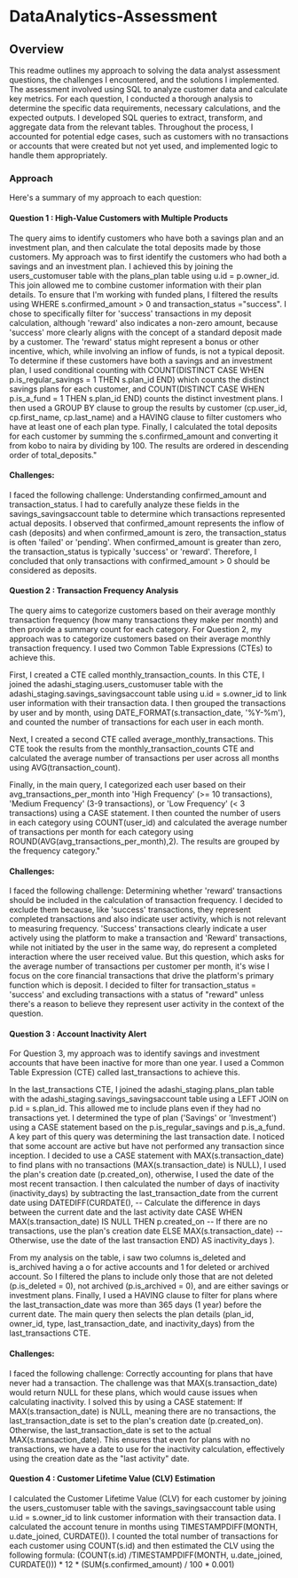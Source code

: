 # DataAnalytics-Assessment
## Overview

This readme outlines my approach to solving the data analyst assessment questions, the challenges I encountered, and the solutions I implemented. The assessment involved using SQL to analyze customer data and calculate key metrics.
For each question, I conducted a thorough analysis to determine the specific data requirements, necessary calculations, and the expected outputs. I developed SQL queries to extract, transform, and aggregate data from the relevant tables. Throughout the process, I accounted for potential edge cases, such as customers with no transactions or accounts that were created but not yet used, and implemented logic to handle them appropriately.

### Approach

Here's a summary of my approach to each question:

#### Question 1 : High-Value Customers with Multiple Products
The query aims to identify customers who have both a savings plan and an investment plan, and then calculate the total deposits made by those customers.
My approach was to first identify the customers who had both a savings and an investment plan. I achieved this by joining the users_customuser table with the plans_plan table using u.id = p.owner_id. This join allowed me to combine customer information with their plan details.
To ensure that I'm working with funded plans, I filtered the results using WHERE s.confirmed_amount > 0 and transaction_status ="success". I chose to specifically filter for 'success' transactions in my deposit calculation, although 'reward' also indicates a non-zero amount, because 'success' more clearly aligns with the concept of a standard deposit made by a customer. The 'reward' status might represent a bonus or other incentive, which, while involving an inflow of funds, is not a typical deposit.
To determine if these customers have both a savings and an investment plan, I used conditional counting with COUNT(DISTINCT CASE WHEN p.is_regular_savings = 1 THEN s.plan_id END) which counts the distinct savings plans for each customer, and COUNT(DISTINCT CASE WHEN p.is_a_fund = 1 THEN s.plan_id END) counts the distinct investment plans.
I then used a GROUP BY clause to group the results by customer (cp.user_id, cp.first_name, cp.last_name) and a HAVING clause to filter  customers who have at least one of each plan type. Finally, I calculated the total deposits for each customer by summing the s.confirmed_amount and converting it from kobo to naira by dividing by 100. The results are ordered in descending order of total_deposits."
#### Challenges:
I faced the following challenge:
Understanding confirmed_amount and transaction_status. I had to carefully analyze these fields in the savings_savingsaccount table to determine which transactions represented actual deposits. I observed that confirmed_amount represents the inflow of cash (deposits) and when confirmed_amount is zero, the transaction_status is often 'failed' or 'pending'.
When confirmed_amount is greater than zero, the transaction_status is typically 'success' or 'reward'. Therefore, I concluded that only transactions with confirmed_amount > 0 should be considered as deposits. 

#### Question 2 :  Transaction Frequency Analysis
The query aims to categorize customers based on their average monthly transaction frequency (how many transactions they make per month) and then provide a summary count for each category.
For Question 2, my approach was to categorize customers based on their average monthly transaction frequency. I used two Common Table Expressions (CTEs) to achieve this.

First, I created a CTE called monthly_transaction_counts. In this CTE, I joined the adashi_staging.users_customuser table with the adashi_staging.savings_savingsaccount table using u.id = s.owner_id to link user information with their transaction data. I then grouped the transactions by user and by month, using DATE_FORMAT(s.transaction_date, '%Y-%m'), and counted the number of transactions for each user in each month. 

Next, I created a second CTE called average_monthly_transactions. This CTE took the results from the monthly_transaction_counts CTE and calculated the average number of transactions per user across all months using AVG(transaction_count).

Finally, in the main query, I categorized each user based on their avg_transactions_per_month into 'High Frequency' (>= 10 transactions), 'Medium Frequency' (3-9 transactions), or 'Low Frequency' (< 3 transactions) using a CASE statement. I then counted the number of users in each category using COUNT(user_id) and calculated the average number of transactions per month for each category using ROUND(AVG(avg_transactions_per_month),2).  The results are grouped by the frequency category."

#### Challenges:
I faced the following challenge:
Determining whether 'reward' transactions should be included in the calculation of transaction frequency. I decided to exclude them because, like 'success' transactions, they represent completed transactions and also indicate user activity, which is not relevant to measuring frequency. 'Success' transactions clearly indicate a user actively using the platform to make a transaction and 'Reward' transactions, while not initiated by the user in the same way, do represent a completed interaction where the user received value. But this question, which asks for the average number of transactions per customer per month, it's wise I focus on the core financial transactions that drive the platform's primary function which is deposit. I decided to filter for transaction_status = 'success' and excluding transactions with a status of "reward" unless there's a reason to believe they represent  user activity in the context of the question.

#### Question 3 : Account Inactivity Alert

For Question 3, my approach was to identify savings and investment accounts that have been inactive for more than one year. I used a Common Table Expression (CTE) called last_transactions to achieve this.

In the last_transactions CTE, I joined the adashi_staging.plans_plan table with the adashi_staging.savings_savingsaccount table using a LEFT JOIN on p.id = s.plan_id.  This allowed me to include plans even if they had no transactions yet. I determined the type of plan ('Savings' or 'Investment') using a CASE statement based on the p.is_regular_savings and p.is_a_fund.
A key part of this query was determining the last transaction date. I noticed that some account are active but have not performed any transaction since inception. I decided to use a CASE statement with MAX(s.transaction_date) to find plans with no transactions (MAX(s.transaction_date) is NULL), I used the plan's creation date (p.created_on), otherwise, I used the date of the most recent transaction.
I then calculated the number of days of inactivity (inactivity_days) by subtracting the last_transaction_date from the current date using DATEDIFF(CURDATE(),  -- Calculate the difference in days between the current date and the last activity date
                 CASE 
                     WHEN MAX(s.transaction_date) IS NULL THEN p.created_on -- If there are no transactions, use the plan's creation date
                     ELSE MAX(s.transaction_date)  -- Otherwise, use the date of the last transaction
                 END) AS inactivity_days ).

From my analysis on the table, i saw two columns is_deleted and is_archived having a o for active accounts and 1 for deleted or archived account. So I filtered the plans to include only those that are not deleted (p.is_deleted = 0), not archived (p.is_archived = 0), and are either savings or investment plans.
Finally, I used a HAVING clause to filter for plans where the last_transaction_date was more than 365 days (1 year) before the current date. The main query then selects the plan details (plan_id, owner_id, type, last_transaction_date, and inactivity_days) from the last_transactions CTE.

#### Challenges:
I faced the following challenge:
Correctly accounting for plans that have never had a transaction. The challenge was that MAX(s.transaction_date) would return NULL for these plans, which would cause issues when calculating inactivity.  I solved this by using a CASE statement: If MAX(s.transaction_date) is NULL, meaning there are no transactions, the last_transaction_date is set to the plan's creation date (p.created_on).
Otherwise, the last_transaction_date is set to the actual MAX(s.transaction_date).  This ensures that even for plans with no transactions, we have a date to use for the inactivity calculation, effectively using the creation date as the "last activity" date.

#### Question 4 : Customer Lifetime Value (CLV) Estimation
I calculated the Customer Lifetime Value (CLV) for each customer by joining the users_customuser table with the savings_savingsaccount table using u.id = s.owner_id to link customer information with their transaction data.
I calculated the account tenure in months using TIMESTAMPDIFF(MONTH, u.date_joined, CURDATE()).
I counted the total number of transactions for each customer using COUNT(s.id) and then estimated the CLV using the following formula: (COUNT(s.id) /TIMESTAMPDIFF(MONTH, u.date_joined, CURDATE())) * 12 * (SUM(s.confirmed_amount) / 100 * 0.001)


